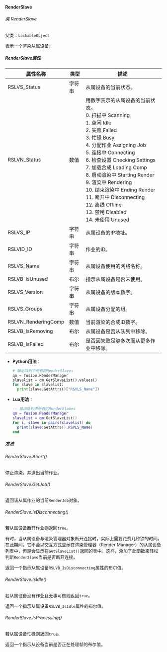 #### RenderSlave

###### 类 RenderSlave

父类：`LockableObject`

表示一个渲染从属设备。

##### RenderSlave属性

| 属性名称            | 类型   | 描述                                                         |
| ------------------- | ------ | ------------------------------------------------------------ |
| RSLVS_Status        | 字符串 | 从属设备的当前状态。                                         |
| RSLVN_Status        | 数值   | 用数字表示的从属设备的当前状态。<br/>0. 扫描中 Scanning<br/>1. 空闲 Idle<br/>2. 失败 Failed<br/>3. 忙碌 Busy<br/>4. 分配作业 Assigning Job<br/>5. 连接中 Connecting<br/>6. 检查设置 Checking Settings<br/>7. 加载合成 Loading Comp<br/>8.  启动渲染中 Starting Render<br/>9. 渲染中 Rendering<br/>10. 结束渲染中 Ending Render<br/>11. 断开中 Disconnecting<br/>12. 离线 Offline<br/>13. 禁用 Disabled<br/>14. 未使用 Unused |
| RSLVS_IP            | 字符串 | 从属设备的IP地址。                                           |
| RSLVID_ID           | 字符串 | 作业的ID。                                                   |
| RSLVS_Name          | 字符串 | 从属设备使用的网络名称。                                     |
| RSLVB_IsUnused      | 布尔   | 指示从属设备是否未使用。                                     |
| RSLVS_Version       | 字符串 | 从属设备的版本数字。                                         |
| RSLVS_Groups        | 字符串 | 从属设备分配的组。                                           |
| RSLVN_RenderingComp | 数值   | 当前渲染的合成ID数字。                                       |
| RSLVB_IsRemoving    | 布尔   | 从属设备是否从队列中移除。                                   |
| RSLVB_IsFailed      | 布尔   | 是否因失败足够多次而从更多作业中移除。                       |

- <b>Python用法</b>：

  ```python
  # 输出队列中所有的RenderSlaves
  qm = fusion.RenderManager
  slavelist = qm.GetSlaveList().values()
  for slave in slavelist:
  	print(slave.GetAttrs()["RSVLS_Name"])
  ```

- <b>Lua用法</b>：

  ```lua
  -- 输出队列中所有的RenderSlaves
  qm = fusion.RenderManager
  slavelist = qm:GetSlaveList()
  for i, slave in pairs(slavelist) do
  	print(slave:GetAttrs().RSVLS_Name)
  end
  ```

##### 方法

###### RenderSlave.Abort()

停止渲染，并退出当前作业。

###### RenderSlave.GetJob()

返回该从属作业的当前`RenderJob`对象。

###### RenderSlave.IsDisconnecting()

若从属设备断开作业则返回`true`。

有时，当从属设备与渲染管理器对象断开连接时，实际上需要花费几秒钟的时间。在此期间，它不会以交互方式显示在渲染管理器（Render Manager）的从属设备列表中，但是会显示在`GetSlaveList()`返回的表中。这样，添加了此函数来轻松判断`RenderSlave`当前是否断开连接。

返回一个指示从属设备`RSLVB_IsDisconnecting`属性的布尔值。

###### RenderSlave.IsIdle()

若从属设备没有作业且无事可做则返回`true`。

返回一个指示从属设备`RSLVB_IsIdle`属性的布尔值。

###### RenderSlave.IsProcessing()

若从属设备忙碌则返回`true`。

返回一个指示从设备当前是否正在处理帧的布尔值。